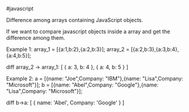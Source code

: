 #javascript

Difference among arrays containing JavaScript objects.

If we want to compare javascript objects inside a array and get the difference among them.

Example 1:
array_1 = [{a:1,b:2},{a:2,b:3}];
array_2 = [{a:2,b:3},{a:3,b:4},{a:4,b:5}];

diff array_2 -> array_1: [ { a: 3, b: 4 }, { a: 4, b: 5 } ]

Example 2:
a = [{name: "Joe",Company: "IBM"},{name: "Lisa",Company: "Microsoft"}];
b = [{name: "Abel",Company: "Google"},{name: "Lisa",Company: "Microsoft"}];

diff b->a:  [ { name: 'Abel', Company: 'Google' } ]


